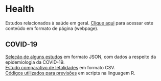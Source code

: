 # Health
Estudos relacionados à saúde em geral. [Clique aqui](https://rnahumaf.github.io/Health/) para acessar este conteúdo em formato de página (webpage).

## COVID-19

[Seleção de alguns estudos](https://rnahumaf.github.io/Health/COVID.json) em formato JSON, com dados a respeito da epidemiologia da COVID-19.  
[Estudo comparativo de letalidades](https://rnahumaf.github.io/Health/Letalidade%20gripes%20e%20doenças.csv) em formato CSV.  
[Códigos utilizados para previsões](https://github.com/rnahumaf/Health/tree/master/Predictions) em scripts na linguagem R.



